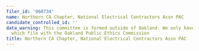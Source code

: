 ```yaml
---
filer_id: '960734'
name: Northern CA Chapter, National Electrical Contractors Assn PAC
candidate_controlled_id: ''
data_warning: This committee is formed outside of Oakland. We only have data on committees
  which file with the Oakland Public Ethics Commission
title: Northern CA Chapter, National Electrical Contractors Assn PAC
---
```

